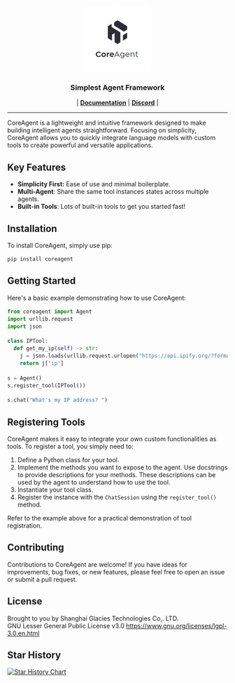 <p align="center">
  <picture>
    <img alt="CoreAgent" src="https://raw.githubusercontent.com/CoreAgent-Project/CoreAgent/main/assets/coreagent.png" width=30%>
  </picture>
</p>

<h3 align="center">
Simplest Agent Framework
</h3>

<p align="center">
| <a href="https://github.com/CoreAgent-Project/CoreAgent/blob/main/docs/Documentation.md"><b>Documentation</b></a> | <a href="https://discord.gg/Hytrg9UXgU"><b>Discord</b></a> |
</p>

----

CoreAgent is a lightweight and intuitive framework designed to make building intelligent agents straightforward. Focusing on simplicity, CoreAgent allows you to quickly integrate language models with custom tools to create powerful and versatile applications. 

## Key Features

* **Simplicity First:** Ease of use and minimal boilerplate.
* **Multi-Agent**: Share the same tool instances states across multiple agents.
* **Built-in Tools**: Lots of built-in tools to get you started fast! 

## Installation

To install CoreAgent, simply use pip:

```bash
pip install coreagent
````

## Getting Started

Here's a basic example demonstrating how to use CoreAgent:

```python
from coreagent import Agent
import urllib.request
import json

class IPTool:
  def get_my_ip(self) -> str:
    j = json.loads(urllib.request.urlopen("https://api.ipify.org/?format=json").read().decode())
    return j['ip']

s = Agent()
s.register_tool(IPTool())

s.chat("What's my IP address? ")
```

## Registering Tools

CoreAgent makes it easy to integrate your own custom functionalities as tools. To register a tool, you simply need to:

1.  Define a Python class for your tool.
2.  Implement the methods you want to expose to the agent. Use docstrings to provide descriptions for your methods. These descriptions can be used by the agent to understand how to use the tool.
3.  Instantiate your tool class.
4.  Register the instance with the `ChatSession` using the `register_tool()` method.

Refer to the example above for a practical demonstration of tool registration.

## Contributing

Contributions to CoreAgent are welcome! If you have ideas for improvements, bug fixes, or new features, please feel free to open an issue or submit a pull request.

## License
Brought to you by Shanghai Glacies Technologies Co,. LTD. <br />
GNU Lesser General Public License v3.0
https://www.gnu.org/licenses/lgpl-3.0.en.html

## Star History

[![Star History Chart](https://api.star-history.com/svg?repos=CoreAgent-Project/CoreAgent&type=Date)](https://www.star-history.com/#CoreAgent-Project/CoreAgent&Date)
